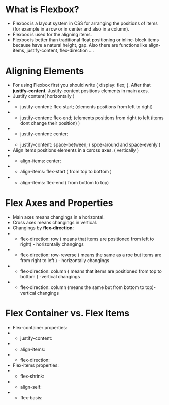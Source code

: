 # What is Flexbox? 
- Flexbox is a layout system in CSS for arranging the positions of items (for example in a row or in center and also in a column). 
- Flexbox is used for the aligning items. 
- Flexbox is better than traditional float positioning or inline-block items because have a natural height, gap. Also there are functions like align-items, justify-content, flex-direction ....
# Aligning Elements
- For using Flexbox first you should write ( display: flex; ). After that __justify-content__. Justify-content positions elements in main axes.
- Justify content( horizontally )
- - justify-content: flex-start; (elements positions from left to right)
- - justify-content: flex-end; (elements positions from right to left (items dont change their position) )
- - justify-content: center;
- - justify-content: space-between; ( spce-around and space-evenly )
- Align items positions elements in a csross axes. ( vertically )
- - align-items: center;
- - align-items: flex-start ( from top to bottom )
- - align-items: flex-end ( from bottom to top)
# Flex Axes and Properties
- Main axes means changings in a horizontal.
- Cross axes means changings in vertical.
- Changings by __flex-direction__:
- - flex-direction: row ( means that items are positioned from left to right) - horizontally changings
- - flex-direction: row-reverse ( means the same as a roe but items are from right to left ) - horizontally changings
- - flex-direction: column ( means that items are positioned from top to bottom ) -vertical changings
- - flex-direction: column (means the same but from bottom to top)- vertical changings
#  Flex Container vs. Flex Items
- Flex-container properties:
- - justify-content:
- - align-items: 
- - flex-direction: 
- Flex-items properties:
- - flex-shrink:
- - align-self:
- - flex-basis:
